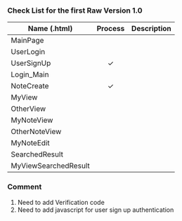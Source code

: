 ### Check List for the first Raw Version 1.0
| Name (.html)          | Process   | Description |
| ----------------------|:---------:|-------------|
| MainPage              |           |             |
| UserLogin             |           |             |
| UserSignUp            |   ✓       |             |
| Login_Main            |           |             |
| NoteCreate            |   ✓       |             |
| MyView                |           |             |
| OtherView             |           |             |
| MyNoteView            |           |             |
| OtherNoteView         |           |             |
| MyNoteEdit            |           |             |
| SearchedResult        |           |             |
| MyViewSearchedResult  |           |             ||

### Comment
1. Need to add Verification code
2. Need to add javascript for user sign up authentication
